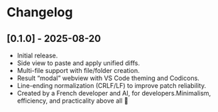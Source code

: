 # Changelog

## [0.1.0] - 2025-08-20

- Initial release.
- Side view to paste and apply unified diffs.
- Multi-file support with file/folder creation.
- Result “modal” webview with VS Code theming and Codicons.
- Line-ending normalization (CRLF/LF) to improve patch reliability.
- Created by a French developer and AI, for developers.Minimalism, efficiency, and practicality above all 🚀
